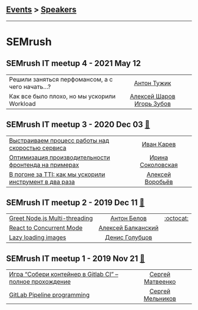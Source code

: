 ## [Events](../README.md) > [Speakers](../speakers.md)
---

# SEMrush

## SEMrush IT meetup 4 - 2021 May 12 
| | | |
| --- | :---: | --- |
| Решили заняться перфомансом, а с чего начать…?  |  [Антон Тужик](../../speakers/Антон%20Тужик.md)  |    |
| Как все было плохо, но мы ускорили Workload  |  [Алексей Шаров](../../speakers/Алексей%20Шаров.md)  [Игорь Зубов](../../speakers/Игорь%20Зубов.md)  |    |
## SEMrush IT meetup 3 - 2020 Dec 03 [:movie_camera:](https://www.youtube.com/watch?v=of-0MmwHzIo)
| | | |
| --- | :---: | --- |
| [Выстраиваем процесс работы над скоростью сервиса](https://www.youtube.com/watch?v=of-0MmwHzIo)  |  [Иван Карев](../../speakers/Иван%20Карев.md)  |    |
| [Оптимизация производительности фронтенда на примерах](https://www.youtube.com/watch?v=of-0MmwHzIo)  |  [Ирина Соколовская](../../speakers/Ирина%20Соколовская.md)  |    |
| [В погоне за TTI: как мы ускорили инструмент в два раза](https://www.youtube.com/watch?v=of-0MmwHzIo)  |  [Алексей Воробьёв](../../speakers/Алексей%20Воробьёв.md)  |    |
## SEMrush IT meetup 2 - 2019 Dec 11 [:movie_camera:](https://www.youtube.com/watch?v=8xm5R-wEfmk)
| | | |
| --- | :---: | --- |
| [Greet Node.js Multi-threading](https://www.youtube.com/watch?v=8xm5R-wEfmk)  |  [Антон Белов](../../speakers/Антон%20Белов.md)  |  [:octocat:](https://github.com/cerberus-ab/js-multi-threading-demo)  |
| [React to Concurrent Mode](https://youtu.be/8xm5R-wEfmk?t=3430)  |  [Алексей Балканский](../../speakers/Алексей%20Балканский.md)  |    |
| [Lazy loading images](https://youtu.be/8xm5R-wEfmk?t=5303)  |  [Денис Голубцов](../../speakers/Денис%20Голубцов.md)  |    |
## SEMrush IT meetup 1 - 2019 Nov 21 [:movie_camera:](https://www.youtube.com/watch?v=mBUvtcvwJW8)
| | | |
| --- | :---: | --- |
| [Игра “Собери контейнер в Gitlab CI” – полное прохождение](https://www.youtube.com/watch?v=mBUvtcvwJW8)  |  [Сергей Матвеенко](../../speakers/Сергей%20Матвеенко.md)  |    |
| [GitLab Pipeline programming](https://www.youtube.com/watch?v=mBUvtcvwJW8)  |  [Сергей Мельников](../../speakers/Сергей%20Мельников.md)  |    |
